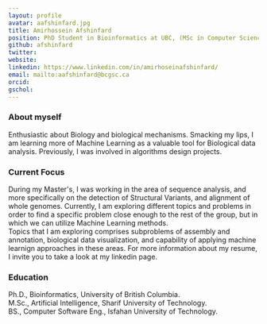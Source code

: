 ```yaml
---
layout: profile
avatar: aafshinfard.jpg
title: Amirhossein Afshinfard
position: PhD Student in Bioinformatics at UBC, (MSc in Computer Science / AI)
github: afshinfard
twitter: 
website:
linkedin: https://www.linkedin.com/in/amirhoseinafshinfard/
email: mailto:aafshinfard@bcgsc.ca
orcid: 
gschol: 
---
```


### About myself
Enthusiastic about Biology and biological mechanisms. Smacking my lips, I am learning more of Machine Learning as a valuable tool for Biological data analysis. Previously, I was involved in algorithms design projects. 

### Current Focus
During my Master's, I was working in the area of sequence analysis, and more specifically on the detection of Structural Variants, and alignment of whole genomes. Currently, I am exploring different topics and problems in order to find a specific problem close enough to the rest of the group, but in which we can utilize Machine Learning methods. <br/>
Topics that I am exploring comprises subproblems of assembly and annotation, biological data visualization, and  capability of applying machine learnign approaches in these areas. For more information about my resume, I invite you to take a look at my linkedin page.

### Education
Ph.D., Bioinformatics, University of British Columbia. <br/>
M.Sc., Artificial Intelligence, Sharif University of Technology. <br/>
BS., Computer Software Eng., Isfahan University of Technology.

